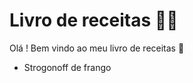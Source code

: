 # Livro de receitas :man_cook:

Olá ! Bem vindo ao meu livro de receitas :wave: 

- Strogonoff de frango 
